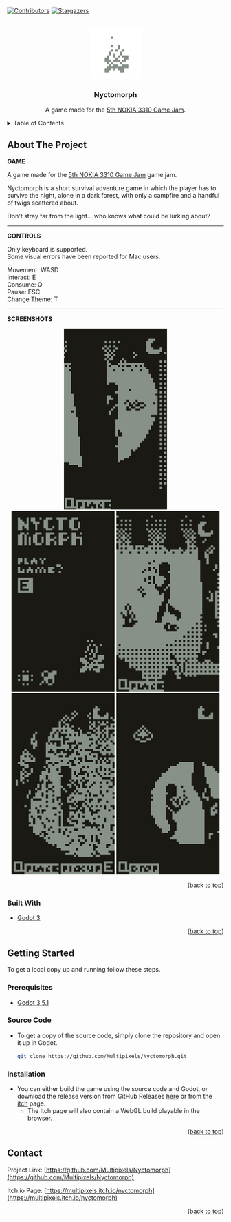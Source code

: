 [![Contributors][contributors-shield]][contributors-url]
[![Stargazers][stars-shield]][stars-url]
<!--[![LinkedIn][linkedin-shield]][linkedin-url]
    [![MIT License][license-shield]][license-url]
    [![Forks][forks-shield]][forks-url] -->



<!-- PROJECT LOGO -->
<br />
<div align="center">
  <a href="https://github.com/Multipixels/Nyctomorph">
    <img src="External/Campfire.gif" alt="Logo" width="120" height="120">
  </a>

<h3 align="center">Nyctomorph</h3>

  <p align="center">
    A game made for the <a href="https://itch.io/jam/nokiajam5">5th NOKIA 3310 Game Jam</a>.
  </p>
</div>



<!-- TABLE OF CONTENTS -->
<details>
  <summary>Table of Contents</summary>
  <ol>
    <li>
      <a href="#about-the-project">About The Project</a>
      <ul>
        <li><a href="#built-with">Built With</a></li>
      </ul>
    </li>
    <li>
      <a href="#getting-started">Getting Started</a>
      <ul>
        <li><a href="#prerequisites">Prerequisites</a></li>
        <li><a href="#installation">Installation</a></li>
      </ul>
    </li>
    <!--<li><a href="#license">License</a></li>-->
    <li><a href="#contact">Contact</a></li>
  </ol>
</details>



<!-- ABOUT THE PROJECT -->
## About The Project

**GAME**

A game made for the [5th NOKIA 3310 Game Jam](https://itch.io/jam/nokiajam5/rate/1945238) game jam.

Nyctomorph is a short survival adventure game in which the player has to survive the night, alone in a dark forest, with only a campfire and a handful of twigs scattered about.

Don't stray far from the light... who knows what could be lurking about?

---

**CONTROLS**

Only keyboard is supported.  
Some visual errors have been reported for Mac users.

Movement: WASD  
Interact: E  
Consume: Q  
Pause: ESC  
Change Theme: T  

---

**SCREENSHOTS**

<div align="center">
<img src="External/Gif1.gif" alt="Gif1" width="240" height="420">  
</div>
  
    
  
<div align="center">
<img src="External/Screenshot1.png" alt="Screenshot1" width="240" height="420">
<img src="External/Screenshot2.png"" alt="Screenshot2" width="240" height="420">
<img src="External/Screenshot3.png" alt="Screenshot3" width="240" height="420">
<img src="External/Screenshot4.png" alt="Screenshot4" width="240" height="420">
</div>


<p align="right">(<a href="#top">back to top</a>)</p>



### Built With

* [Godot 3](https://godotengine.org/)

<p align="right">(<a href="#top">back to top</a>)</p>


<!-- GETTING STARTED -->
## Getting Started

To get a local copy up and running follow these steps.

### Prerequisites

* [Godot 3.5.1](https://godotengine.org/download)

### Source Code
* To get a copy of the source code, simply clone the repository and open it up in Godot.
   ```sh
   git clone https://github.com/Multipixels/Nyctomorph.git
   ```

### Installation

* You can either build the game using the source code and Godot, or download the release version from GitHub Releases [here](https://github.com/Multipixels/Nyctomorph/releases) or from the [itch](https://multipixels.itch.io/nyctomorph) page.
  * The Itch page will also contain a WebGL build playable in the browser.

<p align="right">(<a href="#top">back to top</a>)</p>

<!-- LICENSE -->
<!-- ## License
Distributed under the MIT License. See `LICENSE.txt` for more information.
<p align="right">(<a href="#top">back to top</a>)</p> -->

<!-- CONTACT -->
## Contact

Project Link: [https://github.com/Multipixels/Nyctomorph](https://github.com/Multipixels/Nyctomorph)

Itch.io Page: [https://multipixels.itch.io/nyctomorph](https://multipixels.itch.io/nyctomorph)

<p align="right">(<a href="#top">back to top</a>)</p>



<!-- MARKDOWN LINKS & IMAGES -->
<!-- https://www.markdownguide.org/basic-syntax/#reference-style-links -->
[contributors-shield]: https://img.shields.io/github/contributors/Multipixels/Nyctomorph.svg?style=for-the-badge
[contributors-url]: https://github.com/Multipixels/Nyctomorph/graphs/contributors
[forks-shield]: https://img.shields.io/github/forks/Multipixels/Nyctomorph.svg?style=for-the-badge
[forks-url]: https://github.com/Multipixels/Nyctomorph/network/members
[stars-shield]: https://img.shields.io/github/stars/Multipixels/Nyctomorph.svg?style=for-the-badge
[stars-url]: https://github.com/Multipixels/Nyctomorph/stargazers
<!-- issues-shield: https://img.shields.io/github/issues/Multipixels/SelFISH.svg?style=for-the-badge -->
<!-- [issues-url]: https://github.com/Multipixels/Nyctomorph/issues -->
<!-- [license-shield]: https://img.shields.io/github/license/github_username/repo_name.svg?style=for-the-badge -->
<!-- [license-url]: https://github.com/github_username/repo_name/blob/master/LICENSE.txt -->
[linkedin-shield]: https://img.shields.io/badge/-LinkedIn-black.svg?style=for-the-badge&logo=linkedin&colorB=555
[linkedin-url]: https://www.linkedin.com/in/richard-motorgeanu/
<!-- [product-screenshot]: Assets/LudumTitleCard.png -->
